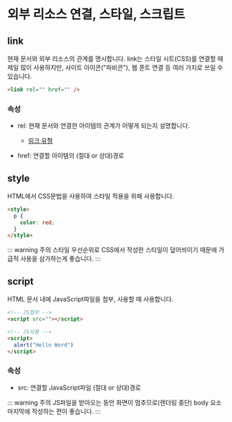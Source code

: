 # 외부 리소스 연결, 스타일, 스크립트

## link

현재 문서와 외부 리소스의 관계를 명시합니다. link는 스타일 시트(CSS)를 연결할 때 제일 많이 사용하지만, 사이트 아이콘("파비콘"), 웹 폰트 연결 등 여러 가지로 쓰일 수 있습니다.

```html
<link rel="" href="" />
```

### 속성

- rel: 현재 문서와 연결한 아이템의 관계가 어떻게 되는지 설명합니다.

  - [링크 유형](https://developer.mozilla.org/ko/docs/Web/HTML/Link_types)

- href: 연결할 아이템의 (절대 or 상대)경로

## style

HTML에서 CSS문법을 사용하여 스타일 적용을 위해 사용합니다.

```html
<style>
  p {
    color: red;
  }
</style>
```

::: warning 주의
스타일 우선순위로 CSS에서 작성한 스타일이 덮어씌이기 때문에 가급적 사용을 삼가하는게 좋습니다.
:::

## script

HTML 문서 내에 JavaScript파일을 첨부, 사용할 때 사용합니다.

```html
<!-- JS첨부 -->
<script src=""></script>

<!-- JS사용 -->
<script>
  alert("Hello Word")
</script>
```

### 속성

- src: 연결할 JavaScript파일 (절대 or 상대)경로

::: warning 주의
JS파일을 받아오는 동안 화면이 멈추므로(렌더링 중단) body 요소 마지막에 작성하는 편이 좋습니다.
:::
